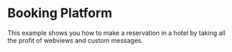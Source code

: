 # Booking Platform

This example shows you how to make a reservation in a hotel by taking all the profit of webviews and custom messages.
